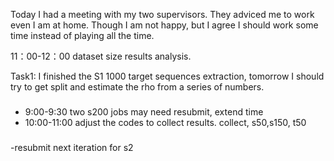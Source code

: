 Today I had a meeting with my two supervisors. They adviced me to work even I am at home. Though I am not happy, but I agree I should work some time instead of playing all the time.

11：00-12：00  dataset size results analysis.



Task1: I finished the S1 1000 target sequences extraction, tomorrow I should try to get split and estimate the rho from a series of numbers.

### 
- 9:00-9:30 two s200 jobs may need resubmit, extend time
- 10:00-11:00 adjust the codes to collect results. collect, s50,s150, t50
 

###
-resubmit next iteration for s2
